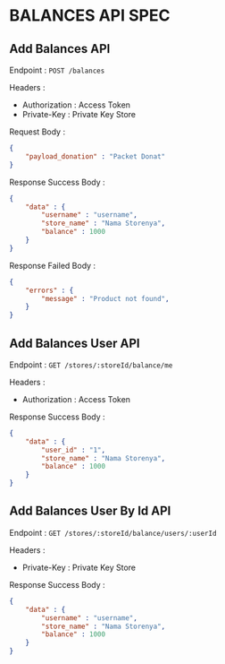 # BALANCES API SPEC

## Add Balances API
Endpoint : `POST /balances`

Headers : 
- Authorization : Access Token
- Private-Key : Private Key Store

Request Body :
```json
{
    "payload_donation" : "Packet Donat"
}
```

Response Success Body :
```json
{
    "data" : {
        "username" : "username",
        "store_name" : "Nama Storenya",
        "balance" : 1000
    }
}
```

Response Failed Body :
```json
{
    "errors" : {
        "message" : "Product not found",
    }
}
```

## Add Balances User API
Endpoint : `GET /stores/:storeId/balance/me`

Headers : 
- Authorization : Access Token

Response Success Body :
```json
{
    "data" : {
        "user_id" : "1",
        "store_name" : "Nama Storenya",
        "balance" : 1000
    }
}
```

## Add Balances User By Id API
Endpoint : `GET /stores/:storeId/balance/users/:userId`

Headers : 
- Private-Key : Private Key Store

Response Success Body :
```json
{
    "data" : {
        "username" : "username",
        "store_name" : "Nama Storenya",
        "balance" : 1000
    }
}
```